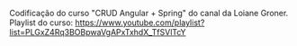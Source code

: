 Codificação do curso "CRUD Angular + Spring" do canal da Loiane Groner. Playlist do curso: https://www.youtube.com/playlist?list=PLGxZ4Rq3BOBpwaVgAPxTxhdX_TfSVlTcY